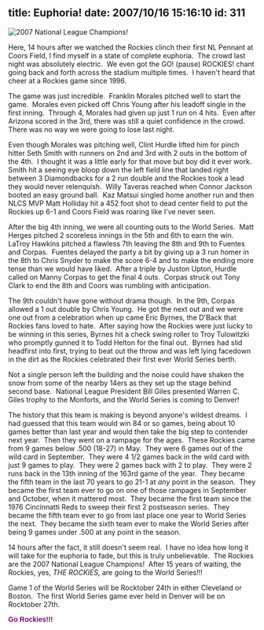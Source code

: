 title: Euphoria!
date: 2007/10/16 15:16:10
id: 311
---
![2007 National League Champions!](/journal_images/DSC01839-journal.jpg)

Here, 14 hours after we watched the Rockies clinch their first NL Pennant at Coors Field, I find myself in a state of complete euphoria.  The crowd last night was absolutely electric.  We even got the GO! (pause) ROCKIES! chant going back and forth across the stadium multiple times.  I haven't heard that cheer at a Rockies game since 1996.

The game was just incredible.  Franklin Morales pitched well to start the game.  Morales even picked off Chris Young after his leadoff single in the first inning.  Through 4, Morales had given up just 1 run on 4 hits.  Even after Arizona scored in the 3rd, there was still a quiet confidence in the crowd.  There was no way we were going to lose last night.

Even though Morales was pitching well, Clint Hurdle lifted him for pinch hitter Seth Smith with runners on 2nd and 3rd with 2 outs in the bottom of the 4th.  I thought it was a little early for that move but boy did it ever work.  Smith hit a seeing eye bloop down the left field line that landed right between 3 Diamondbacks for a 2 run double and the Rockies took a lead they would never relenquish.  Willy Taveras reached when Connor Jackson booted an easy ground ball.  Kaz Matsui singled home another run and then NLCS MVP Matt Holliday hit a 452 foot shot to dead center field to put the Rockies up 6-1 and Coors Field was roaring like I've never seen.

After the big 4th inning, we were all counting outs to the World Series.  Matt Herges pitched 2 scoreless innings in the 5th and 6th to earn the win.  LaTroy Hawkins pitched a flawless 7th leaving the 8th and 9th to Fuentes and Corpas.  Fuentes delayed the party a bit by giving up a 3 run homer in the 8th to Chris Snyder to make the score 6-4 and to make the ending more tense than we would have liked.  After a triple by Juston Upton, Hurdle called on Manny Corpas to get the final 4 outs.  Corpas struck out Tony Clark to end the 8th and Coors was rumbling with anticipation.

The 9th couldn't have gone without drama though.  In the 9th, Corpas allowed a 1 out double by Chris Young.  He got the next out and we were one out from a celebration when up came Eric Byrnes, the D'Back that Rockies fans loved to hate.  After saying how the Rockies were just lucky to be winning in this series, Byrnes hit a check swing roller to Troy Tulowitzki who promptly gunned it to Todd Helton for the final out.  Byrnes had slid headfirst into first, trying to beat out the throw and was left lying facedown in the dirt as the Rockies celebrated their first ever World Series berth.

Not a single person left the building and the noise could have shaken the snow from some of the nearby 14ers as they set up the stage behind second base.  National League President Bill Giles presented Warren C. Giles trophy to the Monforts, and the World Series is coming to Denver!

The history that this team is making is beyond anyone's wildest dreams.  I had guessed that this team would win 84 or so games, being about 10 games better than last year and would then take the big step to contender next year.  Then they went on a rampage for the ages.  These Rockies came from 9 games below .500 (18-27) in May.  They were 6 games out of the wild card in September.  They were 4 1/2 games back in the wild card with just 9 games to play.  They were 2 games back with 2 to play.  They were 2 runs back in the 13th inning of the 163rd game of the year.  They became the fifth team in the last 70 years to go 21-1 at _any_ point in the season.  They became the first team ever to go on one of those rampages in September and October, when it mattered most.  They became the first team since the 1976 Cincinnatti Reds to sweep their first 2 postseason series.  They became the fifth team ever to go from last place one year to World Series the next.  They became the sixth team ever to make the World Series after being 9 games under .500 at any point in the season. 

14 hours after the fact, it still doesn't seem real.  I have no idea how long it will take for the euphoria to fade, but this is truly unbelievable.  The Rockies are the 2007 National League Champions!  After 15 years of waiting, the Rockies, yes, _THE ROCKIES,_ are going to the World Series!!!

Game 1 of the World Series will be Rocktober 24th in either Cleveland or Boston.  The first World Series game ever held in Denver will be on Rocktober 27th. 

<font face="Arial" color="#800080">**Go Rockies!!!**</font>